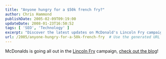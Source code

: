 ```yaml
---
title: "Anyone hungry for a $50k french fry?"
author: Chris Hammond
publishDate: 2005-02-09T09:19:00
updateDate: 2008-01-23T16:50:52
tags: [ 'SEO', 'Technology' ]
excerpt: "Discover the latest updates on McDonald's Lincoln Fry campaign in our blog post. See how they are going all out to promote this exciting initiative!"
url: /2005/anyone-hungry-for-a-50k-french-fry  # Use the generated URL with year
---
```

McDonalds is going all out in the <A href="https://lincolnfry.typepad.com/blog/2005/02/lincolnfrycom.html">Lincoln Fry</A> campaign, <A href="https://lincolnfry.typepad.com/blog/2005/02/sorry_had_to_fo.html">check out the blog</A>!


